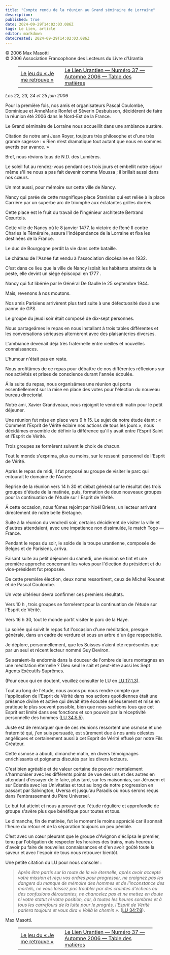 ```yaml
---
title: "Compte rendu de la réunion au Grand séminaire de Lorraine"
description: 
published: true
date: 2024-09-29T14:02:03.086Z
tags: Le Lien, article
editor: markdown
dateCreated: 2024-09-29T14:02:03.086Z
---
```


<p class="v-card v-sheet theme--light grey lighten-3 px-2">© 2006 Max Masotti<br>© 2006 Association Francophone des Lecteurs du Livre d'Urantia</p>
<figure class="table chapter-navigator">
  <table>
    <tbody>
      <tr>
        <td>
        <a href="/fr/article/Dominique_Ronfet/Le_jeu_du_Je_me_retrouve">
          <span class="mdi mdi-arrow-left-drop-circle"></span><span class="pl-2">Le jeu du « Je me retrouve »</span>
        </a>
        </td>
        <td>
        <a href="/fr/index/articles_le_lien#le-lien-urantien-numéro-37-automne-2006">
          <span class="mdi mdi-book-open-variant"></span><span class="pl-2">Le Lien Urantien — Numéro 37 — Automne 2006 — Table des matières</span>
        </a>
        </td>
        <td>
        </td>
      </tr>
    </tbody>
  </table>
</figure>


_Les 22, 23, 24 et 25 juin 2006_

Pour la première fois, nos amis et organisateurs Pascal Coulombe, Dominique et AnneMarie Ronfet et Sèverin Desbuisson, décidèrent de faire la réunion été 2006 dans le Nord-Est de la France.

Le Grand séminaire de Lorraine nous accueillit dans une ambiance austère.

Citation de notre ami Jean Royer, toujours très philosophe et d'une très grande sagesse : « Rien n’est dramatique tout autant que nous en sommes avertis par avance. »

Bref, nous rêvions tous de N.D. des Lumières.

Le soleil fut au rendez-vous pendant ces trois jours et embellit notre séjour même s'il ne nous a pas fait devenir comme Moussa ; il brillait aussi dans nos cœurs.

Un mot aussi, pour mémoire sur cette ville de Nancy.

Nancy qui parée de cette magnifique place Stanislas qui est reliée à la place Carrière par un superbe arc de triomphe aux éclatantes grilles dorées.

Cette place est le fruit du travail de l'ingénieur architecte Bertrand Cœurtois.

Cette ville de Nancy où le 8 janvier 1477, la victoire de René II contre Charles le Téméraire, assura l'indépendance de la Lorraine et fixa les destinées de la France.

Le duc de Bourgogne perdit la vie dans cette bataille.

Le château de l'Asnée fut vendu à l'association diocésaine en 1932.

C’est dans ce lieu que la ville de Nancy isolait les habitants atteints de la peste, elle devint un siège épiscopal en 1777 .

Nancy qui fut libérée par le Général De Gaulle le 25 septembre 1944.

Mais, revenons à nos moutons.

Nos amis Parisiens arrivèrent plus tard suite à une défectuosité due à une panne de GPS.

Le groupe du jeudi soir était composé de dix-sept personnes.

Nous partageâmes le repas en nous installant à trois tables différentes et les conversations sérieuses alternèrent avec des plaisanteries diverses.

L'ambiance devenait déjà très fraternelle entre vieilles et nouvelles connaissances.

L'humour n'était pas en reste.

Nous profitâmes de ce repas pour débattre de nos différentes réflexions sur nos activités et prises de conscience durant l'année écoulée.

Á la suite du repas, nous organisâmes une réunion qui porta essentiellement sur la mise en place des votes pour l'élection du nouveau bureau directorial.

Notre ami, Xavier Grandveaux, nous rejoignit le vendredi matin pour le petit déjeuner.

Une réunion fut mise en place vers 9 h 15. Le sujet de notre étude étant : « Comment l’Esprit de Vérité éclaire nos actions de tous les jours », nous décidâmes ensemble de définir la différence qu'il y avait entre l’Esprit Saint et l’Esprit de Vérité.

Trois groupes se formèrent suivant le choix de chacun.

Tout le monde s'exprima, plus ou moins, sur le ressenti personnel de l'Esprit de Vérité.

Après le repas de midi, il fut proposé au groupe de visiter le parc qui entourait le domaine de l'Asnée.

Reprise de la réunion vers 14 h 30 et débat général sur le résultat des trois groupes d'étude de la matinée, puis, formation de deux nouveaux groupes pour la continuation de l'étude sur l'Esprit de Vérité.

Á cette occasion, nous fûmes rejoint par Noël Briens, un lecteur arrivant directement de notre belle Bretagne.

Suite à la réunion du vendredi soir, certains décidèrent de visiter la ville et d'autres attendaient, avec une impatience non dissimulée, le match Togo — France.

Pendant le repas du soir, le solde de la troupe urantienne, composée de Belges et de Parisiens, arriva.

Faisant suite au petit déjeuner du samedi, une réunion se tint et une première approche concernant les votes pour l'élection du président et du vice-président fut proposée.

De cette première élection, deux noms ressortirent, ceux de Michel Rouanet et de Pascal Coulombe.

Un vote ultérieur devra confirmer ces premiers résultats.

Vers 10 h , trois groupes se formèrent pour la continuation de l'étude sur l'Esprit de Vérité.

Vers 16 h 30, tout le monde partit visiter le parc de la Haye.

La soirée qui suivit le repas fut l'occasion d'une méditation, presque générale, dans un cadre de verdure et sous un arbre d'un âge respectable.

Je déplore, personnellement, que les Suisses n’aient été représentés que par un seul et récent lecteur nommé Guy Deviron.

Se seraient-ils endormis dans la douceur de l'ombre de leurs montagnes en une méditation éternelle ? Dieu seul le sait et peut-être aussi les Sept Agents Exécutifs Suprêmes.

(Pour ceux qui en doutent, veuillez consulter le LU en [LU 17:1.3](/fr/The_Urantia_Book/17#p1_3)).

Tout au long de l'étude, nous avons pu nous rendre compte que l'application de l'Esprit de Vérité dans nos actions quotidiennes était une présence divine et active qui devait être écoutée sérieusement et mise en pratique le plus souvent possible, bien que nous sachions tous que cet Esprit est limité dans ses fonctions et son pouvoir par la réceptivité personnelle des hommes ([LU 34:5.5](/fr/The_Urantia_Book/34#p5_5)).

Juste est de remarquer que de ces réunions ressortent une osmose et une fraternité qui, j'en suis persuadé, est sûrement due à nos amis célestes angéliques et certainement aussi à cet Esprit de Vérité effusé par notre Fils Créateur.

Cette osmose a abouti, dimanche matin, en divers témoignages enrichissants et poignants discutés par les divers lecteurs.

C'est bien agréable et de valeur certaine de pouvoir mentalement s'harmoniser avec les différents points de vue des uns et des autres en attendant d'essayer de le faire, plus tard, sur les maisonnias, sur Jérusem et sur Édentia avec les Univitatias et tout au long de notre progression en passant par Salvington, Uversa et jusqu'au Paradis où nous serons reçus dans l'embrassement du Père Universel.

Le but fut atteint et nous a prouvé que l'étude régulière et approfondie de groupe s'avère plus que bénéfique pour toutes et tous.

Le dimanche, fin de matinée, fut le moment le moins apprécié car il sonnait l'heure du retour et de la séparation toujours un peu pénible.

C’est avec un cœur pleurant que le groupe d'Avignon s'éclipsa le premier, tenu par l'obligation de respecter les horaires des trains, mais heureux d'avoir pu faire de nouvelles connaissances et d'en avoir goûté toute la saveur et avec l'espoir de tous nous retrouver bientôt.

Une petite citation du LU pour nous consoler :

> _Après être partis sur la route de la vie éternelle, après avoir accepté votre mission et reçu vos ordres pour progresser, ne craignez pas les dangers du manque de mémoire des hommes et de l'inconstance des mortels, ne vous laissez pas troubler par des craintes d'échecs ou des confusions déroutantes, ne chancelez pas et ne mettez en doute ni votre statut ni votre position, car, à toutes les heures sombres et à tous les carrefours de la lutte pour le progrès, l'Esprit de Vérité parlera toujours et vous dira « Voilà le chemin »_. ([LU 34:7.8](/fr/The_Urantia_Book/34#p7_8)).

Max Masotti.

<figure class="table chapter-navigator">
  <table>
    <tbody>
      <tr>
        <td>
        <a href="/fr/article/Dominique_Ronfet/Le_jeu_du_Je_me_retrouve">
          <span class="mdi mdi-arrow-left-drop-circle"></span><span class="pl-2">Le jeu du « Je me retrouve »</span>
        </a>
        </td>
        <td>
        <a href="/fr/index/articles_le_lien#le-lien-urantien-numéro-37-automne-2006">
          <span class="mdi mdi-book-open-variant"></span><span class="pl-2">Le Lien Urantien — Numéro 37 — Automne 2006 — Table des matières</span>
        </a>
        </td>
        <td>
        </td>
      </tr>
    </tbody>
  </table>
</figure>
